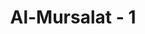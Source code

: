 ---
title: "Al-Mursalat - 1"
no: 1
arabic_no: ١
ayah: وَالْمُرْسَلٰتِ عُرْفًاۙ
translation: "Demi (malaikat-malaikat) yang diutus untuk membawa kebaikan,"
tafsir: "Dalam ayat ini, Allah bersumpah dengan malaikat-malaikat yang menyebarkan kebaikan. Al-Mursalat (malaikat-malaikat yang diutus) adalah para malaikat yang bertugas untuk menyampaikan nikmat atau karunia Ilahi kepada suatu kaum atau mendatangkan siksaan kepada kelompok lain yang pantas menerimanya. Sebagian ulama mengartikan al-mursalat itu dengan angin yang bertiup terus-menerus ke segala arah atas perintah Tuhan untuk menyebarkan rahmat dan nikmat ke dunia ini."
---